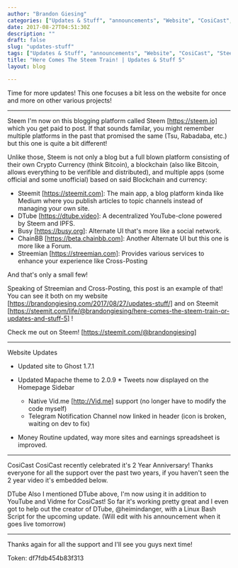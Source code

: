```yaml
---
author: "Brandon Giesing"
categories: ["Updates & Stuff", "announcements", "Website", "CosiCast", "Steem"]
date: 2017-08-27T04:51:30Z
description: ""
draft: false
slug: "updates-stuff"
tags: ["Updates & Stuff", "announcements", "Website", "CosiCast", "Steem"]
title: "Here Comes The Steem Train! | Updates & Stuff 5"
layout: blog

---
```


Time for more updates! This one focuses a bit less on the website for once and
more on other various projects!


--------------------------------------------------------------------------------

Steem
I'm now on this blogging platform called Steem [https://steem.io]  which you get
paid to post. If that sounds familar, you might remember multiple platforms in
the past that promised the same (Tsu, Rabadaba, etc.) but this one is quite a
bit different!

Unlike those, Steem is not only a blog but a full blown platform consisting of
their own Crypto Currency (think Bitcoin), a blockchain (also like Bitcoin,
allows everything to be verifible and distributed), and multiple apps (some
official and some unofficial) based on said Blockchain and currency:

 * Steemit [https://steemit.com]: The main app, a blog platform kinda like
   Medium where you publish articles to topic channels instead of managing your
   own site.
 * DTube [https://dtube.video]: A decentralized YouTube-clone powered by Steem
   and IPFS.
 * Busy [https://busy.org]: Alternate UI that's more like a social network.
 * ChainBB [https://beta.chainbb.com]: Another Alternate UI but this one is more
   like a Forum.
 * Streemian [https://streemian.com]: Provides various services to enhance your
   experience like Cross-Posting

And that's only a small few!

Speaking of Streemian and Cross-Posting, this post is an example of that! You
can see it both on my website
[https://brandongiesing.com/2017/08/27/updates-stuff/]  and on Steemit
[https://steemit.com/life/@brandongiesing/here-comes-the-steem-train-or-updates-and-stuff-5]
!

Check me out on Steem! [https://steemit.com/@brandongiesing]


--------------------------------------------------------------------------------

Website Updates
 * Updated site to Ghost 1.7.1
 * Updated Mapache theme to 2.0.9 * Tweets now displayed on the Homepage Sidebar
    * Native Vid.me [http://Vid.me]  support (no longer have to modify the code
      myself)
    * Telegram Notification Channel now linked in
      header (icon is broken, waiting on dev to fix)


 * Money Routine updated, way more sites and earnings spreadsheet is improved.


--------------------------------------------------------------------------------

CosiCast
CosiCast recently celebrated it's 2 Year Anniversary! Thanks everyone for all
the support over the past two years, if you haven't seen the 2 year video it's
embedded below.

DTube
Also I mentioned DTube above, I'm now using it in addition to YouTube and Vidme
for CosiCast! So far it's working pretty great and I even got to help out the
creator of DTube, @heimindanger, with a Linux Bash Script for the upcoming
update. (Will edit with his announcement when it goes live tomorrow)


--------------------------------------------------------------------------------

Thanks again for all the support and I'll see you guys next time!

Token: df7fdb454b83f313
